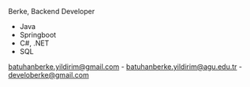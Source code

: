 Berke,
Backend Developer
- Java
- Springboot  
- C#, .NET
- SQL

batuhanberke.yildirim@gmail.com -
batuhanberke.yildirim@agu.edu.tr -
develoberke@gmail.com

<!---
BBerkeYildirim/BBerkeYildirim is a ✨ special ✨ repository because its `README.md` (this file) appears on your GitHub profile.
You can click the Preview link to take a look at your changes.
--->
